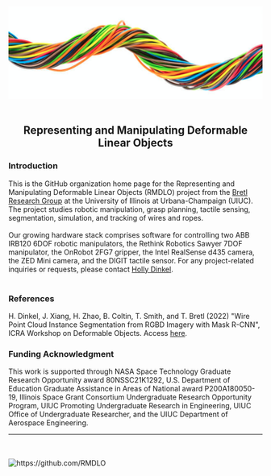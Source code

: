 
<div align="center">
  <img src="https://github.com/RMDLO/.github/blob/master/images/wires.png" alt="banner" width="1000px"/>
</div>
<br>
<h2 align="center"> Representing and Manipulating Deformable Linear Objects </h2>
<h3 align="left"> Introduction </h3>
This is the GitHub organization home page for the Representing and Manipulating Deformable Linear Objects (RMDLO) project from the <a href="https://bretl.csl.illinois.edu">Bretl Research Group</a> at the University of Illinois at Urbana-Champaign (UIUC). The project studies robotic manipulation, grasp planning, tactile sensing, segmentation, simulation, and tracking of wires and ropes.
<br/><br/>
Our growing hardware stack comprises software for controlling two ABB IRB120 6DOF robotic manipulators, the Rethink Robotics Sawyer 7DOF manipulator, the OnRobot 2FG7 gripper, the Intel RealSense d435 camera, the ZED Mini camera, and the DIGIT tactile sensor. For any project-related inquiries or requests, please contact  <a href="hdinkel2@illinois.edu">Holly Dinkel</a>.
<br/><br/>
<h3 align="left"> References </h3>
H. Dinkel, J. Xiang, H. Zhao, B. Coltin, T. Smith, and T. Bretl (2022) "Wire Point Cloud Instance Segmentation from RGBD Imagery with Mask R-CNN", ICRA Workshop on Deformable Objects. Access <a href="https://deformable-workshop.github.io/icra2022/spotlight/WDOICRA2022_08.pdf">here</a>.
<h3 align="left"> Funding Acknowledgment </h3>
This work is supported through NASA Space Technology Graduate Research Opportunity award 80NSSC21K1292, U.S. Department of Education Graduate Assistance in Areas of National award P200A180050-19, Illinois Space Grant Consortium Undergraduate Research Opportunity Program, UIUC Promoting Undergraduate Research in Engineering, UIUC Office of Undergraduate Researcher, and the UIUC Department of Aerospace Engineering. 
</p>
<hr>
 <br> <br>
  <img src="https://komarev.com/ghpvc/?username=RMDLO" alt="https://github.com/RMDLO" />
</p>
